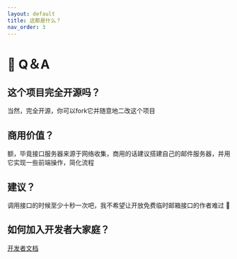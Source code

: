 ```yaml
---
layout: default
title: 这都是什么？
nav_order: 3
---
```


# 🧐 Q＆A

## 这个项目完全开源吗？
当然，完全开源，你可以fork它并随意地二改这个项目

## 商用价值？
额，毕竟接口服务器来源于网络收集，商用的话建议搭建自己的邮件服务器，并用它实现一些前端操作，简化流程

## 建议？
调用接口的时候至少十秒一次吧，我不希望让开放免费临时邮箱接口的作者难过 🙁

## 如何加入开发者大家庭？
[开发者文档](https://speechlessmatt.github.io/UtMail/developer/develop_introduction.html)
